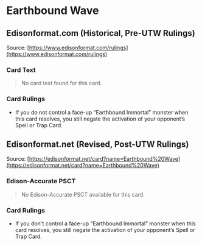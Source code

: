 # Earthbound Wave

## Edisonformat.com (Historical, Pre-UTW Rulings)

Source: [https://www.edisonformat.com/rulings](https://www.edisonformat.com/rulings)

### Card Text

> No card text found for this card.

### Card Rulings

*   If you do not control a face-up “Earthbound Immortal” monster when this card resolves, you still negate the activation of your opponent’s Spell or Trap Card.

## Edisonformat.net (Revised, Post-UTW Rulings)

Source: [https://edisonformat.net/card?name=Earthbound%20Wave](https://edisonformat.net/card?name=Earthbound%20Wave)

### Edison-Accurate PSCT

> No Edison-Accurate PSCT available for this card.

### Card Rulings

*   If you don't control a face-up “Earthbound Immortal” monster when this card resolves, you still negate the activation of your opponent’s Spell or Trap Card.
            